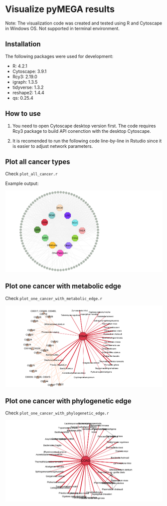 # Visualize pyMEGA results

Note: The visualization code was created and tested using R and Cytoscape in Windows OS. Not supported in terminal environment.

## Installation

The following packages were used for development:

- R: 4.2.1
- Cytoscape: 3.9.1
- Rcy3: 2.19.0
- igraph: 1.3.5
- tidyverse: 1.3.2
- reshape2: 1.4.4
- qs: 0.25.4

## How to use

1. You need to open Cytoscape desktop version first. The code requires Rcy3 package to build API conenction with the desktop Cytoscape. 

2. It is recomended to run the following code line-by-line in Rstudio since it is easier to adjust network parameters.

## Plot all cancer types

Check ```plot_all_cancer.r```

Example output:

![](./img/example_all_cancer.png)

## Plot one cancer with metabolic edge

Check ```plot_one_cancer_with_metabolic_edge.r```

![](./img/example_metabolic_edge.png)

## Plot one cancer with phylogenetic edge

Check ```plot_one_cancer_with_phylogenetic_edge.r```

![](./img/example_phylogenetic_edge.png)